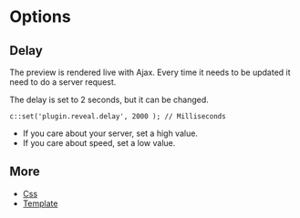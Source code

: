 # Options

## Delay

The preview is rendered live with Ajax. Every time it needs to be updated it need to do a server request.

The delay is set to 2 seconds, but it can be changed.

```
c::set('plugin.reveal.delay', 2000 ); // Milliseconds
```

- If you care about your server, set a high value.
- If you care about speed, set a low value.

## More

- [Css](docs/CSS.md)
- [Template](docs/CSS.md)
